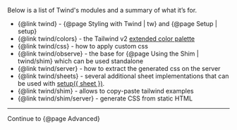 Below is a list of Twind's modules and a summary of what it’s for.

- {@link twind} - {@page Styling with Twind | tw} and {@page Setup | setup}
- {@link twind/colors} - the Tailwind v2 [extended color palette](https://tailwindcss.com/docs/customizing-colors#color-palette-reference)
- {@link twind/css} - how to apply custom css
- {@link twind/observe} - the base for {@page Using the Shim | twind/shim} which can be used standalone
- {@link twind/server} - how to extract the generated css on the server
- {@link twind/sheets} - several additional sheet implementations that can be used with [setup({ sheet })](https://twind.dev/docs/handbook/advanced/setup.html#sheet).
- {@link twind/shim} - allows to copy-paste tailwind examples
- {@link twind/shim/server} - generate CSS from static HTML

<hr/>

Continue to {@page Advanced}
